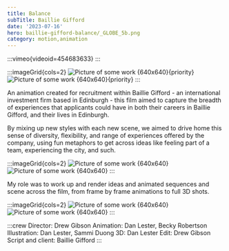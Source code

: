 ```yaml
---
title: Balance
subTitle: Baillie Gifford
date: '2023-07-16'
hero: baillie-gifford-balance/_GLOBE_5b.png
category: motion,animation
---
```


:::vimeo{videoid=454683633}
:::

:::imageGrid{cols=2}
![Picture of some work {640x640}{priority}](/static/images/baillie-gifford-balance/_BG_BALANCE_SCENE_8_PART_A_V1.png '')
![Picture of some work {640x640}{priority}](/static/images/baillie-gifford-balance/_BG_BALANCE_SCENE_17_V1_PART_B.png '')
:::

An animation created for recruitment within Baillie Gifford - an international investment firm based in Edinburgh - this film aimed to capture the breadth of experiences that applicants could have in both their careers in Baillie Gifford, and their lives in Edinburgh.

By mixing up new styles with each new scene, we aimed to drive home this sense of diversity, flexibility, and range of experiences offered by the company, using fun metaphors to get across ideas like feeling part of a team, experiencing the city, and such.

:::imageGrid{cols=2}
![Picture of some work {640x640}](/static/images/baillie-gifford-balance/globe1.png '')
![Picture of some work {640x640}](/static/images/baillie-gifford-balance/globe2.png '')
:::

My role was to work up and render ideas and animated sequences and scene across the film, from frame by frame animations to full 3D shots.


:::imageGrid{cols=2}
![Picture of some work {640x640}](/static/images/baillie-gifford-balance/_BG_BALANCE_SCENE_18_V1_PART_B.png '')
![Picture of some work {640x640}](/static/images/baillie-gifford-balance/_GLOBE_1.png '')
:::

:::crew
Director: Drew Gibson
Animation: Dan Lester, Becky Robertson
Illustration: Dan Lester, Sammi Duong
3D: Dan Lester
Edit: Drew Gibson
Script and client: Baillie Gifford
:::